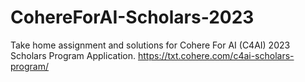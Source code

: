 # CohereForAI-Scholars-2023
Take home assignment and solutions for Cohere For AI (C4AI) 2023 Scholars Program Application.
https://txt.cohere.com/c4ai-scholars-program/
